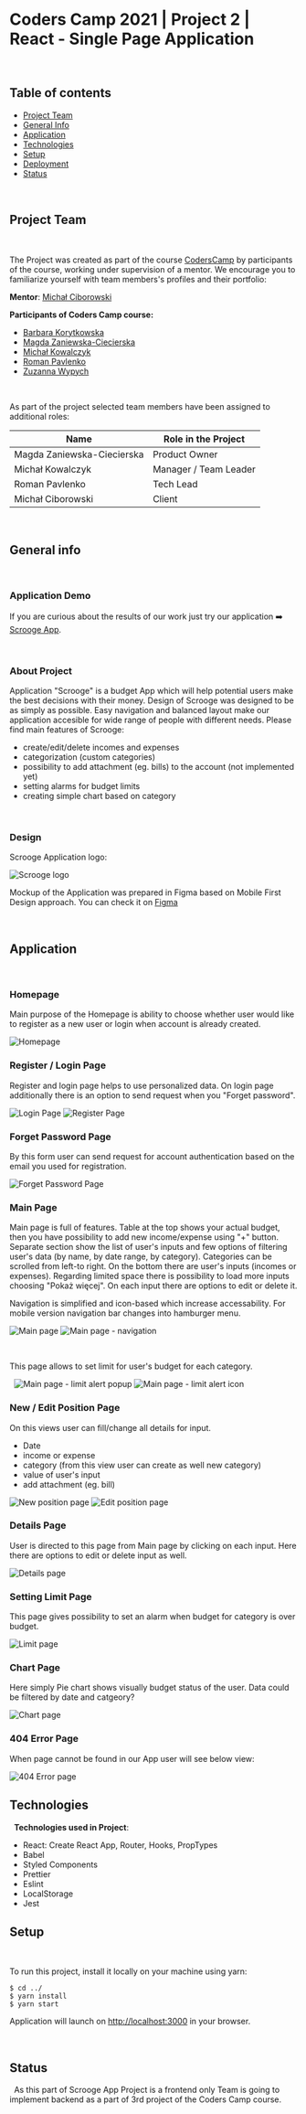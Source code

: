 # Coders Camp 2021 | Project 2 | React - Single Page Application
 
&nbsp;
 
## Table of contents
 
- [Project Team](#project-team)
- [General Info](#general-info)
- [Application](#application)
- [Technologies](#technologies)
- [Setup](#setup)
- [Deployment](#deployment)
- [Status](#status)
 
&nbsp;
 
## Project Team
 
&nbsp;
 
The Project was created as part of the course [CodersCamp](https://CodersCamp.pl) by participants of the course, working under supervision of a mentor.
We encourage you to familiarize yourself with team members's profiles and their portfolio:
 
**Mentor**: [Michał Ciborowski](https://github.com/Cidebur)
 
**Participants of Coders Camp course:**
 
- [Barbara Korytkowska](https://github.com/korytba)
- [Magda Zaniewska-Ciecierska](https://github.com/FrontendMagdalena)
- [Michał Kowalczyk](https://github.com/michakow)
- [Roman Pavlenko](https://github.com/rpavlenko)
- [Zuzanna Wypych](https://github.com/zwypych)
 
&nbsp;
 
As part of the project selected team members have been assigned to additional roles:
&nbsp;
 
| Name                       | Role in the Project   |
| -------------------------- | --------------------- |
| Magda Zaniewska-Ciecierska | Product Owner         |
| Michał Kowalczyk           | Manager / Team Leader |
| Roman Pavlenko             | Tech Lead             |
| Michał Ciborowski          | Client                |
 
&nbsp;
 
## General info
 
&nbsp;
 
### Application Demo
 
If you are curious about the results of our work just try our application :arrow_right: [Scrooge App](link).
 
&nbsp;
 
### About Project
 
Application "Scrooge" is a budget App which will help potential users make the best decisions with their money. Design of Scrooge was designed to be as simply as possible. Easy navigation and balanced layout make our application accesible for wide range of people with different needs. Please find main features of Scrooge:
 
- create/edit/delete incomes and expenses
- categorization (custom categories)
- possibility to add attachment (eg. bills) to the account (not implemented yet)
- setting alarms for budget limits
- creating simple chart based on category 
 
&nbsp;
 
### Design
 
Scrooge Application logo: &nbsp;
 
![](./src/assets/readme/Logo.png 'Scrooge logo')
 
Mockup of the Application was prepared in Figma based on Mobile First Design approach.
You can check it on [Figma](https://www.figma.com/file/Nymel3JtzFgVOIX0gdHmr3/Scrooge-App?node-id=12%3A358)
 
&nbsp;
&nbsp;
 
## Application
 
&nbsp;
 
### Homepage
 
Main purpose of the Homepage is ability to choose whether user would like to register as a new user or login when account is already created.
 
![](./src/assets/readme/homepage.png 'Homepage')
 
### Register / Login Page
 
Register and login page helps to use personalized data.
On login page additionally there is an option to send request when you "Forget password".
 
![](./src/assets/readme/login.png 'Login Page')
![](./src/assets/readme/registration.png 'Register Page')
 
### Forget Password Page
 
By this form user can send request for account authentication based on the email you used for registration.
 
![](./src/assets/readme/forget.png 'Forget Password Page')
 
### Main Page
 
Main page is full of features. Table at the top shows your actual budget, then you have possibility to add new income/expense using "+" button. Separate section show the list of user's inputs and few options of filtering user's data (by name, by date range, by category). Categories can be scrolled from left-to right.
On the bottom there are user's inputs (incomes or expenses). Regarding limited space there is possibility to load more inputs choosing "Pokaż więcej". On each input there are options to edit or delete it.
 
Navigation is simplified and icon-based which increase accessability. For mobile version navigation bar changes into hamburger menu.
 
![](./src/assets/readme/main.png 'Main page')
![](./src/assets/readme/navigation.png 'Main page - navigation')
 
&nbsp;
 
This page allows to set limit for user's budget for each category.
 
&nbsp;
![](./src/assets/readme/main-alert1.png 'Main page - limit alert popup')
![](./src/assets/readme/main-alert2.png 'Main page - limit alert icon')
 
### New / Edit Position Page
 
On this views user can fill/change all details for input.
- Date
- income or expense
- category (from this view user can create as well new category)
- value of user's input
- add attachment (eg. bill)
 
![](./src/assets/readme/newposition.png 'New position page')
![](./src/assets/readme/edit.png 'Edit position page')
 
### Details Page
 
User is directed to this page from Main page by clicking on each input. Here there are options to edit or delete input as well.
 
![](./src/assets/readme/details.png 'Details page')
 
### Setting Limit Page
 
This page gives possibility to set an alarm when budget for category is over budget.
 
![](./src/assets/readme/limit.png 'Limit page')
 
### Chart Page
 
Here simply Pie chart shows visually budget status of the user. Data could be filtered by date and catgeory?
 
![](./src/assets/readme/chart.png 'Chart page')
 
### 404 Error Page
 
When page cannot be found in our App user will see below view:
 
![](./src/assets/readme/404.png '404 Error page')
 
## Technologies
 
 
&nbsp;
**Technologies used in Project**:
 
- React: Create React App, Router, Hooks, PropTypes
- Babel
- Styled Components
- Prettier
- Eslint
- LocalStorage
- Jest
 
## Setup
 
&nbsp;
 
To run this project, install it locally on your machine using yarn:
 
```
$ cd ../
$ yarn install
$ yarn start
```
 
Application will launch on [http://localhost:3000](http://localhost:3000/) in your browser.
 
 
&nbsp;
 
## Status
 
 
&nbsp;
As this part of Scrooge App Project is a frontend only Team is going to implement backend as a part of 3rd project of the Coders Camp course.
 

